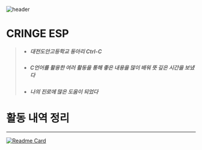 ![header](https://capsule-render.vercel.app/api?type=waving&color=5532a8&text=dx9&desc=average%20aimbot&fontColor=ffffff&height=300&fontAlignY=40)

# CRINGE ESP
> - ##### 대전도안고등학교 동아리 Ctrl-C
> - ##### C언어를 활용한 여러 활동을 통해 좋은 내용을 많이 배워 뜻 깊은 시간을 보냈다
> - ##### 나의 진로에 많은 도움이 되었다

# 활동 내역 정리
-----
[![Readme Card](https://github-readme-stats.vercel.app/api/pin/?username=dx9ware&repo=github-readme-stats)](https://github.com/Lifecream/2022-Ctrl-C-Activities)
